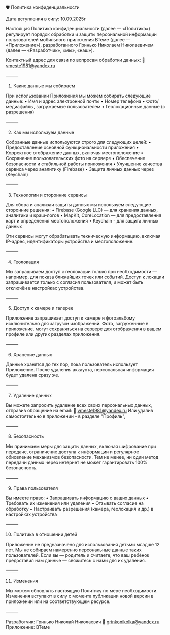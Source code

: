 
🛡 Политика конфиденциальности

Дата вступления в силу: 10.09.2025г

Настоящая Политика конфиденциальности (далее — «Политика») регулирует порядок обработки и защиты персональной информации пользователей мобильного приложения ВТеме (далее — «Приложение»), разработанного Гринько Николаем Николаевичем (далее — «Разработчик», «мы», «наш»).

Контактный адрес для связи по вопросам обработки данных:
📧 vmeste1981@yandex.ru

⸻

1. Какие данные мы собираем

При использовании Приложения мы можем собирать следующие данные:
	•	Имя и адрес электронной почты
	•	Номер телефона
	•	Фото/медиафайлы, загружаемые пользователем
	•	Геолокационные данные (с разрешения)

⸻

2. Как мы используем данные

Собранные данные используются строго для следующих целей:
	•	Предоставление основной функциональности приложения
	•	Корректное отображение данных, включая местоположение
	•	Сохранение пользовательских фото на сервере
	•	Обеспечение безопасности и стабильной работы приложения
	•	Улучшение качества сервиса через аналитику (Firebase)
    •	Защита личных данных через (Keychain)

⸻

3. Технологии и сторонние сервисы

Для сбора и анализаи защиты данных мы используем следующие сторонние решения:
	•	Firebase (Google LLC) — для хранения данных, аналитики и краш-логов
	•	MapKit, CoreLocation — для предоставления карт и определения местоположения
    •	Keychain - для защита личных данных

Эти сервисы могут обрабатывать техническую информацию, включая IP-адрес, идентификаторы устройства и местоположение.

⸻

4. Геолокация

Мы запрашиваем доступ к геолокации только при необходимости — например, для показа ближайших точек или событий. Доступ к локации запрашивается только с согласия пользователя, и может быть отключён в настройках устройства.

⸻

5. Доступ к камере и галерее

Приложение запрашивает доступ к камере и фотоальбому исключительно для загрузки изображений. Фото, загруженные в приложение, могут сохраняться на сервере для отображения в вашем профиле или других разделах приложения.

⸻

6. Хранение данных

Данные хранятся до тех пор, пока пользователь использует Приложение. После удаления аккаунта, персональная информация будет удалена сразу же.

⸻

7. Удаление данных

Вы можете запросить удаление всех своих персональных данных, отправив обращение на email:
📧 vmeste1981@yandex.ru
Или удалив самостоятельно в приложении - в разделе "Профиль",

⸻

8. Безопасность

Мы принимаем меры для защиты данных, включая шифрование при передаче, ограничение доступа к информации и регулярное обновление механизмов безопасности. Тем не менее, ни один метод передачи данных через интернет не может гарантировать 100% безопасность.

⸻

9. Права пользователя

Вы имеете право:
	•	Запрашивать информацию о ваших данных
	•	Требовать их изменения или удаления
	•	Отзывать согласие на обработку
	•	Настраивать разрешения (камера, геолокация и др.) в настройках устройства

⸻

10. Политика в отношении детей

Приложение не предназначено для использования детьми младше 12 лет. Мы не собираем намеренно персональные данные таких пользователей. Если вы — родитель и считаете, что ваш ребёнок предоставил нам данные — свяжитесь с нами для их удаления.

⸻

11. Изменения

Мы можем обновлять настоящую Политику по мере необходимости. Изменения вступают в силу с момента публикации новой версии в приложении или на соответствующем ресурсе.

⸻

Разработчик:
Гринько Николай Николаевич
📧 grinkonikolka@yandex.ru
Приложение: ВТеме
